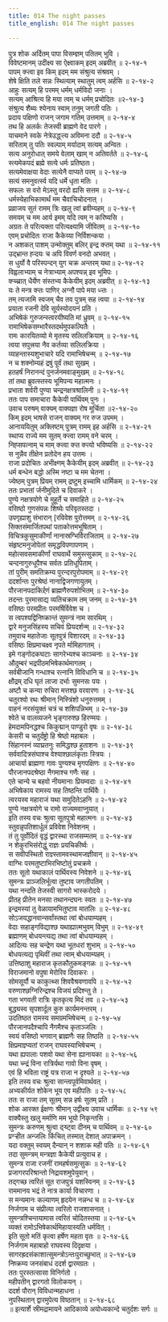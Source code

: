 ```yaml
---
title: 014 The night passes
title_english: 014 The night passes

---
```

पुत्र शोक अर्दितम् पापा विसम्ज्ञम् पतितम् भुवि ।  
विवेष्टमानम् उदीक्ष्य सा ऐक्ष्वाकम् इदम् अब्रवीत् ॥ २-१४-१  
पापम् क्ऱ्त्वा इव किम् इदम् मम संश्रुत्य संश्रवम् ।  
शेषे क्षिति तले सन्नः स्थित्याम् स्थातुम् त्वम् अर्हसि ॥ २-१४-२  
आहुः सत्यम् हि परमम् धर्मम् धर्मविदो जनाः ।  
सत्यम् आश्रित्य हि मया त्वम् च धर्मम् प्रचोदितः ॥२-१४-३  
संश्रुत्य शैब्यः श्येनाय स्वाम् तनुम् जगती पतिः ।  
प्रदाय पक्षिणो राजन् जगाम गतिम् उत्तमाम् ॥ २-१४-४  
तथ हि अलर्कः तेजस्वी ब्राह्मणे वेद पारगे ।  
याचमाने स्वके नेत्रेउद्ध्ऱ्त्य अविमना ददौ ॥ २-१४-५  
सरिताम् तु पतिः स्वल्पाम् मर्यादाम् सत्यम् अन्वितः ।  
सत्य अनुरोधात् समये वेलाम् खाम् न अतिवर्तते ॥ २-१४-६  
स्त्यमेकपदं ब्रह्मे सत्ये धर्मः प्रतिष्ठतः।  
सत्यमेवाक्षया वेदाः सत्येनै वाप्यते परम् ॥ २-१४-७  
सत्यं समनुवर्त्स्व यदि धर्मे धृता मतिः ।  
सफलः स वरो मेऽस्तु वरदो ह्यसि सत्तम ॥ २-१४-८  
धर्मस्येहाभिकामार्थं मम चैवाचिचोदनात् ।  
प्रव्राजय सुतं रामम् त्रिः खलु त्वां ब्रवीम्यहम् ॥ २-१४-९  
समयम् च मम आर्य इमम् यदि त्वम् न करिष्यसि ।  
अग्रतः ते परित्यक्ता परित्यक्ष्यामि जीवितम् ॥ २-१४-१०  
एवम् प्रचोदितः राजा कैकेय्या निर्विशन्कया ।  
न अशकत् पाशम् उन्मोक्तुम् बलिर् इन्द्र क्ऱ्तम् यथा ॥ २-१४-११  
उद्भ्रान्त ह्ऱ्दयः च अपि विवर्ण वनदो अभवत् ।  
स धुर्यो वै परिस्पन्दन् युग चक्र अन्तरम् यथा॥ २-१४-१२  
विह्वलाभ्याम् च नेत्राभ्याम् अपश्यन्न् इव भूमिपः ।  
क्ऱ्च्च्रात् धैर्येण संस्तभ्य कैकेयीम् इदम् अब्रवीत् ॥ २-१४-१३  
यः ते मन्त्र क्ऱ्तः पाणिर् अग्नौ पापे मया ध्ऱ्तः ।  
तम् त्यजामि स्वजम् चैव तव पुत्रम् सह त्वया ॥ २-१४-१४  
प्रयाता रजनी देवि सूर्यस्योदयनं प्रति ।  
अभिषेकं गुरुजन्स्त्वरयीष्यति मां ध्रुवम् ॥ २-१४-१५  
रामाभिषेकसम्भारैस्तदर्थमुपकल्पितैः ।  
रामः कारयितव्यो मे मृतस्य सलिलक्रियाम् ॥ २-१४-१६  
त्वया सपुत्त्रया नैव कर्तव्या सलिलक्रिया ।  
व्याहन्तास्यशुभाचारे यदि रामाभिषेचन्म् ॥ २-१४-१७  
न च शक्नोम्यहं द्रषुं पूर्वं तथा सुखम् ।  
हतहर्षं निरानन्दं पुनर्जनमवाङ्मुखम् ॥ २-१४-१८  
तां तथा ब्रुवत्स्तस्य भूमिपन्य महात्मनः ।  
प्रभाता शर्वरी पुण्या चन्द्रनक्षत्रश्रालिनी ॥ २-१४-१९  
ततः पाप समाचारा कैकेयी पार्थिवम् पुनः ।  
उवाच परुषम् वाक्यम् वाक्यज्ञा रोष मूर्चिता ॥२-१४-२०  
किम् इदम् भाषसे राजन् वाक्यम् गर रुज उपमम् ।  
आनाययितुम् अक्लिष्टम् पुत्रम् रामम् इह अर्हसि ॥ २-१४-२१  
स्थाप्य राज्ये मम सुतम् क्ऱ्त्वा रामम् वने चरम् ।  
निह्सपत्नाम् च माम् क्ऱ्त्वा क्ऱ्त क्ऱ्त्यो भविष्यसि ॥ २-१४-२२  
स नुन्नैव तीक्षेन प्रतोदेन हय उत्तमः ।  
राजा प्रदोचितः अभीक्ष्णम् कैकेयीम् इदम् अब्रवीत् ॥ २-१४-२३  
धर्म बन्धेन बद्धो अस्मि नष्टा च मम चेतना ।  
ज्येष्ठम् पुत्रम् प्रियम् रामम् द्रष्टुम् इच्चामि धार्मिकम् ॥ २-१४-२४  
ततः प्रभातां र्जनीमुदिते च दिवाकरे ।  
पुण्ये नक्षत्रयोगे चे मुहूर्ते च समाहिते ॥ २-१४-२५  
वसिष्ठो गुणसंपन्नः शिष्येः परिवृतस्तदा ।  
उपगृह्याशु संभारान् [रविवेश पुरोत्तमम् ॥ २-१४-२६  
सिक्तसंमार्जितपथां पताकोत्तमभूषिताम् ।  
विचित्रकुसुमाकीर्णां नानास्रग्भिर्विराजिताम् ॥ २-१४-२७  
संहृष्टमनुजोपेतां समृद्धविपणापणाम् ।  
महोत्सवसमाकीर्णां राघवार्थे समुस्त्सुकाम् ॥ २-१४-२८  
चन्दनागुरुधूपैश्च सर्वतः प्रतिधूपिताम् ।  
तां पुरीम् समतिक्रम्य पुरन्दरपुरोपमाम् ॥ २-१४-२९  
ददर्शान्तः पुरश्रेष्ठं नानाद्विजगणायुतम् ।  
पौरजानपदाकिर्र्र्णं ब्राह्मणैरुपशोभितम् ॥ २-१४-३०  
तदन्तः पुरमासाद्य व्यतिचक्राम तम् जनम् ॥ २-१४-३१  
वसिष्ठः परमप्रीतः परमर्षिर्विवेश च ।  
स त्वपश्यद्विनिष्क्रान्तं सुमन्त्रं नाम सारथिम् ।  
द्वारे मनुजसिंहस्य सचिवं प्रियदर्शन्म् ॥ २-१४-३२  
तमुवाच महातेजाः सूतपुत्रं विशारदम् ॥ २-१४-३३  
वसिष्ठः क्षिप्रमाचक्ष्व नृपते र्मामिहागतम् ।  
इमे गङ्गोदकघटाः सागरेभ्यश्च काञ्चनाः ॥ २-१४-३४  
औदुम्बरं भद्रपीठमभिषेकार्थमागतम् ।  
सर्वबीजानि गन्धाश्च रत्नानि विविधानि च ॥ २-१४-३५  
क्षौद्रम् दधि घृतं लाजा दर्भाः सुमनसः पयः ।  
अष्टौ च कन्या रुचिरा मत्तश्छ वरवारणः । २-१४-३६  
चतुरश्वो रथः श्रीमान् निस्त्रिंशो धनुरुत्तमम् ।  
वाहनं नरसंयुक्तं चत्रं च शशिपन्निभम् ॥ २-१४-३७  
श्वेते च वालव्यजने भृङ्गारुश्छ हिरण्मयः ।  
हेमदामपिनद्धश्च किकुद्मान् पाण्डुरो वृषः ॥ २-१४-३८  
केसरी च चतुर्दंष्ट्रो हि श्रेष्ठो महाबलः ।  
सिंहानस्नं व्याघ्रतनुः समिद्धश्छ हुताशनः ॥ २-१४-३९  
सर्ववादित्रसंघाश्च वेश्याश्छालंकृताः स्त्रियः ।  
आचार्या ब्राह्मणा गावः पुण्यश्च मृगपक्षिणः ॥ २-१४-४०  
पौरजानपदश्रेष्ठा नैगमाश्च गणैः सह ।  
एते चान्ये च बहवो नीयमानाः प्रियम्वदाः ॥ २-१४-४१  
अभिषेकाय रामस्य सह तिष्ठन्ति पार्थिवैः ।  
त्वरयस्व महाराजं यथा समुदितेऽहनि ॥ २-१४-४२  
पुण्ये नक्षत्रयोगे च रामो राज्यमवाप्नुयात् ।  
इति तस्य वचः श्रुत्वा सूतपुत्रो महात्मनः ॥ २-१४-४३  
स्तुवन्नृपतिशार्धूलं प्रविवेश निवेशनम् ।  
तं तु पूर्वोदितं वृद्धं द्वारस्था राजसम्मतम् ॥ २-१४-४४  
न शेकुरभिसंरोद्धुं राज्ञः प्रयचिकीर्ष्वः ।  
स सवीपस्थितो राज्ञ्स्तामवस्थामजज्ञीवान् ॥ २-१४-४५  
वाग्भिः परमतुष्टाभिरभिष्टोतुं प्रचक्रमे ।  
ततः सूतो यथाकालं पार्थिवस्य निवेशने ॥ २-१४-४६  
सुमन्त्रः प्राञ्जलिर्भूत्वा तुष्टाव जगतीपतिम् ।  
यथा नन्दति तेजस्वी सागरो भास्करोदये ।  
प्रीतह् प्रीतेन मनसा तथानन्दघनः स्वतः ॥ २-१४-४७  
इन्द्रमस्यां तु वेळायामभितुष्टाव मातलिः ॥ २-१४-४८  
सोऽजयद्धानवान्सर्वांस्तथा त्वां बोधयाम्यहम् ।  
वेदाः सहाङ्गविद्याश्छ यथाह्यात्मभुवम् विभुम् ॥ २-१४-४९  
ब्रह्माणम् बोधयन्त्यद्य तथा त्वां बोधयाम्यहम् ।  
आदित्यः सह चन्द्रेण यथा भूतधरां शुभाम् ॥ २-१४-५०  
बोधयत्यद्य पृथिवीं तथा त्वाम् बोधयाम्यहम् ।  
उत्तिष्ठाशु महाराज कृतकौतुकमङ्गळः ॥ २-१४-५१  
विराजमानो वपुषा मेरोरिव दिवाकरः ।  
सोमसूर्यौ च काकुत्थ्स शिववैश्रवणावपि ॥ २-१४-५२  
वरुणाश्छग्निरिन्द्रश्च विजयं प्रदिश्न्तु ते ।  
गता भगवती रात्रिः कृतकृत्य मिदं तव ॥ २-१४-५३  
बुद्ध्यस्व सृपशार्दूल कुरु कार्यमनन्तरम् ।  
उदतिष्ठत रामस्य समग्रमभिषेचन्म् ॥ २-१४-५४  
पौरजानपदैश्चापि नैगमैश्च कृताञ्जलिः ।  
स्वयं वसिष्ठो भगवान् ब्राह्मणैः सह तिष्ठति ॥ २-१४-५५  
क्षिप्रमाज्ञ्प्यतां राजन् राघवस्याभिषेचन्म् ।  
यथा ह्यपालाः पशवो यथा सेना ह्यानायका ॥ २-१४-५६  
यथा च्न्द्रं विना रात्रिर्यथा गावो विना वृषम् ।  
एवं हि भविता राष्ट्रं यत्र राजा न दृश्यते ॥ २-१४-५७  
इति तस्य वचः श्रुत्वा सान्त्वपूर्वमिवार्थवत् ।  
अभ्यकीर्यत शोकेन भूय एव महीपतिः ॥ २-१४-५८  
ततः स राजा तम् सूतम् सन्न हर्षः सुतम् प्रति ।  
शोक आरक्त ईक्षणः श्रीमान् उद्वीक्ष्य उवाच धार्मिकः ॥ २-१४ ५९  
वाक्यैस्तु खलु मर्माणि मम भूयो निकृन्तसि ।  
सुमन्त्रः करुणम् श्रुत्वा द्ऱ्ष्ट्वा दीनम् च पार्थिवम् ॥ २-१४-६०  
प्रग्ऱ्हीत अन्जलिः किंचित् तस्मात् देशात् अपाक्रमन् ।  
यदा वक्तुम् स्वयम् दैन्यान् न शशाक मही पतिः ॥ २-१४-६१  
तदा सुमन्त्रम् मन्त्रज्ञा कैकेयी प्रत्युवाच ह ।  
सुमन्त्र राजा रजनीं रामहर्षसमुत्सुकः ॥ २-१४-६२  
प्रजागरपरिश्रान्तो निद्रावशमुपेयुवान् ।  
तद्गच्छ त्वरितं सूत राजपुत्रं यशस्विनम् ॥ २-१४-६३  
राममानय भद्रं ते नात्र कार्या विचारणा ।  
स मन्यमानः कल्याणम् हृदयेन नन्नन्ध च ॥ २-१४-६४  
निर्जगाम च संप्रीत्या त्वरितो राजशासनात् ।  
सुमन्त्रश्चिन्तयामास त्वरितं चोदितस्तया ॥ २-१४-६५  
व्यक्तं रामोऽभिषेकार्थमिहायास्यति धर्मवित् ।  
इति सूतो मतिं कृत्वा हर्षेण महता वृतः ॥ २-१४-६६  
निर्जगाम महाबाहो राघवस्य दिदृक्षया ।  
सागरह्रदसंकाशात्सुमन्त्रोऽन्तःपुराच्छुभात् ॥ २-१४-६७  
निष्क्रम्य जनसंबाधं ददर्श द्वारमग्रतः ।  
ततः पुरस्तत्सासा विनिर्गतो ।  
महीपतीन् द्वारगतो विलोकयन् ।  
ददर्श पौरान् विविधान्महाधना ।  
नुपस्थितान् द्वारमुपेत्य विष्ठतान् ॥ २-१४-६८  
॥ इत्यार्शे स्रीमद्रामायने आदिकाव्ये अयोध्यकान्दे चतुर्दशः सर्गः ॥